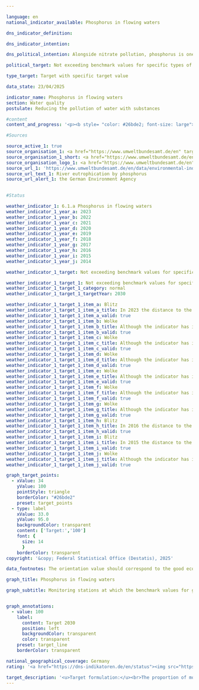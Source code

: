 ```yaml
---

language: en        
national_indicator_available: Phosphorus in flowing waters        

dns_indicator_definition:         

dns_indicator_intention:         

dns_political_intention: Alongside nitrate pollution, phosphorus is one of the reasons why rivers, lakes and seas are over-supplied with nutrients (eutrophication). The consequences of this are algae growth, oxygen depletion and even fish kills or the emergence of toxic blue-green algae.        

political_target: Not exceeding benchmark values for specific types of water bodies at all monitoring points by 2030        

type_target: Target with specific target value        

data_state: 23/04/2025        

indicator_name: Phosphorus in flowing waters        
section: Water quality        
postulate: Reducing the pollution of water with substances        

#content         
content_and_progress: '<p><b style= "color: #26bde2; font-size: large">6.1.a Phosphorus in flowing waters</b><br><br>Phosphorus typically enters surface waters through the input of phosphates. The phosphorus load in rivers is monitored by the Länder as part of surveillance conducted in accordance with the EU Water Framework Directive. The indicator is based on data from the overview monitoring network, which includes approximately 250&nbsp;sampling stations. These are primarily located along the main courses of large rivers and at the confluences of major tributaries. The data is compiled by the German Environment Agency (UBA) based on information provided by the Federal/Länder Working Group on Water (LAWA). Lakes and other standing water bodies are not covered by this indicator.<br><br>The indicator assesses whether the applicable guideline value at each monitoring station was met or remained below the annual mean&nbsp;–&nbsp;however, it does not capture the extent of any exceedance. The results from individual monitoring stations are presented in aggregated form. Consequently, the value of the indicator depends on both the number and the representativeness of the monitoring stations.<br><br>As different water body types vary in their sensitivity to nutrients such as phosphorus, specific guideline values apply at different types of stations: for the majority of running waters, the guideline value is 0.1&nbsp;milligrams of phosphorus per litre. For organically influenced rivers, the threshold is 0.15&nbsp;mg/L; for marshland waters, 0.3&nbsp;mg/L; and for tide-influenced transitional waters, 0.045&nbsp;mg/L.<br><br>In 2023, the annual mean phosphorus concentration remained below the respective guideline value at 41.8% of monitoring stations in rivers. A further 50.9% of stations recorded medium concentrations, defined as values up to twice the guideline value. At 5.2% of stations, concentrations were between two and four times the threshold, while the remaining 2.2% exhibited even higher concentrations.<br><br>Over time, the proportion of stations complying with the guideline value has generally increased, more than doubling since 1990. Notably, the share of stations with very high concentrations (exceeding twice the guideline value) has declined substantially since the early 1990s. Significant contributing factors to the reduction in phosphorus pollution of flowing waters include the introduction of phosphate-free detergents and the reduction of phosphorus in treated wastewater discharges.<br><br>When considering the average trend over the past five years, the indicator has remained stable. The political target of complying with the respective guideline value at all monitoring stations by 2030&nbsp;thus continues to be clearly missed. The indicators for phosphorus and nitrate content (6.1.a and <a href="https://dns-indikatoren.de/en/6-1-b/">6.1.b</a>) capture two key aspects of water quality. However, other factors also play an important role, such as the extent of natural habitats in water bodies and contamination by pollutants including pesticides, metals, and pharmaceuticals, which are likewise relevant to assessing water quality.</p>'                

#Sources        

source_active_1: true
source_organisation_1: <a href="https://www.umweltbundesamt.de/en" target="_blank" onclick="return confirm_alert('the German Environment Agency', 'En')">German Environment Agency on the basis of data from the German Working Group on Water Issues of the Länder and the Federal Government</a>
source_organisation_1_short: <a href="https://www.umweltbundesamt.de/en" target="_blank" onclick="return confirm_alert('the German Environment Agency', 'En')">German Environment Agency on the basis of data from the German Working Group on Water Issues of the Länder and the Federal Government</a>
source_organisation_logo_1: <a href="https://www.umweltbundesamt.de/en" target="_blank" onclick="return confirm_alert('the German Environment Agency', 'En')"><img src="https://dns-indikatoren.de/public/OrgImgEn/uba.png" alt="German Environment Agency on the basis of data from the German Working Group on Water Issues of the Länder and the Federal Government" title=" Click here to visit the homepage of the organizationGerman Environment Agency on the basis of data from the German Working Group on Water Issues of the Länder and the Federal Government" style="height:60px; width:148px; border:transparent"/></a>
source_url_1: 'https://www.umweltbundesamt.de/en/data/environmental-indicators/indicator-river-eutrophication-phosphorus'
source_url_text_1: River eutrophication by phosphorus
source_url_alert_1: the German Environment Agency
        

#Status        

weather_indicator_1: 6.1.a Phosphorus in flowing waters
weather_indicator_1_year_a: 2023
weather_indicator_1_year_b: 2022
weather_indicator_1_year_c: 2021
weather_indicator_1_year_d: 2020
weather_indicator_1_year_e: 2019
weather_indicator_1_year_f: 2018
weather_indicator_1_year_g: 2017
weather_indicator_1_year_h: 2016
weather_indicator_1_year_i: 2015
weather_indicator_1_year_j: 2014

weather_indicator_1_target: Not exceeding benchmark values for specific types of water bodies at all monitoring points by 2030

weather_indicator_1_target_1: Not exceeding benchmark values for specific types of water bodies at all monitoring points by 2030
weather_indicator_1_target_1_category: normal
weather_indicator_1_target_1_targetYear: 2030

weather_indicator_1_target_1_item_a: Blitz
weather_indicator_1_target_1_item_a_title: In 2023 the distance to the target was constantly high or had increased. Thus, the indicator did not develop in the desired direction.
weather_indicator_1_target_1_item_a_valid: true
weather_indicator_1_target_1_item_b: Wolke
weather_indicator_1_target_1_item_b_title: Although the indicator has in 2022 been moving in the desired direction toward the target, if the trend had to continued, the target would have been missed in the target year by more than 20% of the difference between the target value and the value at that time.
weather_indicator_1_target_1_item_b_valid: true
weather_indicator_1_target_1_item_c: Wolke
weather_indicator_1_target_1_item_c_title: Although the indicator has in 2021 been moving in the desired direction toward the target, if the trend had to continued, the target would have been missed in the target year by more than 20% of the difference between the target value and the value at that time.
weather_indicator_1_target_1_item_c_valid: true
weather_indicator_1_target_1_item_d: Wolke
weather_indicator_1_target_1_item_d_title: Although the indicator has in 2020 been moving in the desired direction toward the target, if the trend had to continued, the target would have been missed in the target year by more than 20% of the difference between the target value and the value at that time.
weather_indicator_1_target_1_item_d_valid: true
weather_indicator_1_target_1_item_e: Wolke
weather_indicator_1_target_1_item_e_title: Although the indicator has in 2019 been moving in the desired direction toward the target, if the trend had to continued, the target would have been missed in the target year by more than 20% of the difference between the target value and the value at that time.
weather_indicator_1_target_1_item_e_valid: true
weather_indicator_1_target_1_item_f: Wolke
weather_indicator_1_target_1_item_f_title: Although the indicator has in 2018 been moving in the desired direction toward the target, if the trend had to continued, the target would have been missed in the target year by more than 20% of the difference between the target value and the value at that time.
weather_indicator_1_target_1_item_f_valid: true
weather_indicator_1_target_1_item_g: Wolke
weather_indicator_1_target_1_item_g_title: Although the indicator has in 2017 been moving in the desired direction toward the target, if the trend had to continued, the target would have been missed in the target year by more than 20% of the difference between the target value and the value at that time.
weather_indicator_1_target_1_item_g_valid: true
weather_indicator_1_target_1_item_h: Blitz
weather_indicator_1_target_1_item_h_title: In 2016 the distance to the target was constantly high or had increased. Thus, the indicator did not develop in the desired direction.
weather_indicator_1_target_1_item_h_valid: true
weather_indicator_1_target_1_item_i: Blitz
weather_indicator_1_target_1_item_i_title: In 2015 the distance to the target was constantly high or had increased. Thus, the indicator did not develop in the desired direction.
weather_indicator_1_target_1_item_i_valid: true
weather_indicator_1_target_1_item_j: Wolke
weather_indicator_1_target_1_item_j_title: Although the indicator has in 2014 been moving in the desired direction toward the target, if the trend had to continued, the target would have been missed in the target year by more than 20% of the difference between the target value and the value at that time.
weather_indicator_1_target_1_item_j_valid: true        

graph_target_points:
  - xValue: 34
    yValue: 100
    pointStyle: triangle
    borderColor: "#26bde2"
    preset: target_points
  - type: label
    xValue: 33.0
    yValue: 95.0
    backgroundColor: transparent
    content: ['Target:','100']
    font: {
      size: 14
      }
    borderColor: transparent        
copyright: '&copy; Federal Statistical Office (Destatis), 2025'        

data_footnotes: The orientation value should correspond to the good ecological status of the water body type, which is published in Annex 7 of the amendment to the Ordinance on the Protection of Surface Waters (Oberflächengewässerverordnung). The majority of flowing waters have the target value 0.1 mg/l P. For organically influenced rivers, the target value is 0.15 mg/l P, for marsh waters 0.3 mg/l P, and for tidally influenced transitional waters 0.045 mg/l P.<br>• Partly revised data.        

graph_title: Phosphorus in flowing waters        

graph_subtitle: Monitoring stations at which the benchmark values for good ecological status for total phosphorous in flowing waters is not exceeded        


graph_annotations:
  - value: 100
    label:
      content: Target 2030
      position: left
      backgroundColor: transparent
      color: transparent
    preset: target_line
    borderColor: transparent                

national_geographical_coverage: Germany        
rating: '<a href="https://dns-indikatoren.de/en/status"><img src="https://sdg-indikatoren.de/public/Wettersymbole/Blitz.png" title="In 2023 the distance to the target was constantly high or had increased. Thus, the indicator did not develop in the desired direction." alt="Weathersymbol: Thuder strom"/></a>'        

target_description: '<u>Target formulation:</u><br>The proportion of monitoring points meeting the benchmark for good ecological status for total phosphorus should be increased to 100% by 2030.<br><br><u>Assessment:</u><br>According to the target formulation, the politically defined target was again not met in 2023. As the six-year average trend of the indicator does not move in the desired direction, indicator 6.1.a is assessed as <b>thunderstorm</b> for 2023.<br><br><u>Data status at time of assessment:</u><br>23/04/2025'        
---
```


